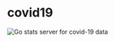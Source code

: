 # covid19
![Go](https://github.com/amnonbc/covid19/workflows/Go/badge.svg)
stats server for covid-19 data

